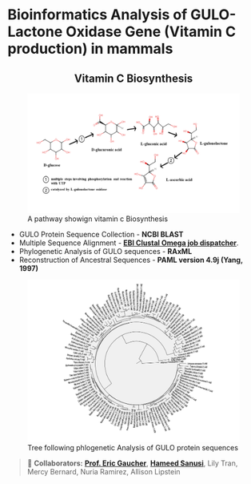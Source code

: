 
# Bioinformatics Analysis of GULO-Lactone Oxidase Gene (Vitamin C production) in mammals

<h2 style="text-align:center"><strong>Vitamin C Biosynthesis</strong></h2>
<figure>
    <img src="/Project/vitamin-c-biosynthesis.png"
         alt="Vitamin C Biosynthesis">
    <figcaption>A pathway showign vitamin c Biosynthesis</figcaption>
</figure>

* GULO Protein Sequence Collection - **NCBI BLAST**
* Multiple Sequence Alignment - **[EBI Clustal Omega job dispatcher](https://www.ebi.ac.uk/jdispatcher/msa/clustalo)**.
* Phylogenetic Analysis of GULO sequences - **RAxML**
* Reconstruction of Ancestral Sequences - **PAML version 4.9j (Yang, 1997)**

<figure>
    <img src="/Project/radial-tree.png"
         alt="GULO phylogenetic tree in mammals">
    <figcaption>Tree following phlogenetic Analysis of GULO protein sequences</figcaption>
</figure>



> :memo: **Collaborators:** **[Prof. Eric Gaucher](https://sites.gsu.edu/egaucher)**,  **[Hameed Sanusi](https://sites.google.com/view/hameedsanusi)**, Lily Tran,  Mercy Bernard,  Nuria Ramirez, Allison Lipstein

